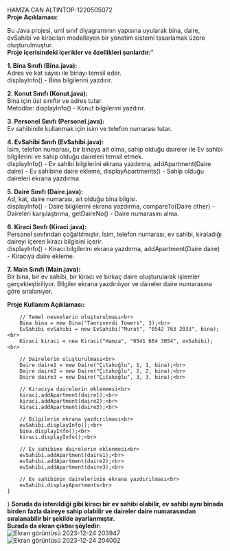 HAMZA CAN ALTINTOP-1220505072 <br>
**Proje Açıklaması:** <br>

Bu Java projesi, uml sınıf diyagramının yapısına uyularak bina, daire, evSahibi ve kiracıları modelleyen bir yönetim sistemi tasarlamak üzere oluşturulmuştur. <br>
**Proje içerisindeki içerikler ve özellikleri şunlardır:**"<br>

**1. Bina Sınıfı (Bina.java):** <br>
     Adres ve kat sayısı ile binayı temsil eder. <br>
     displayInfo() - Bina bilgilerini yazdırır.<br>

**2. Konut Sınıfı (Konut.java):** <br>
     Bina için üst sınıftır ve adres tutar.<br>
     Metodlar: displayInfo() - Konut bilgilerini yazdırır.<br>

**3. Personel Sınıfı (Personel.java):** <br>
     Ev sahibinde kullanmak için isim ve telefon numarası tutar.<br>

**4. EvSahibi Sınıfı (EvSahibi.java):** <br>
     İsim, telefon numarası, bir binaya ait olma, sahip olduğu daireler ile Ev sahibi bilgilerini ve sahip olduğu daireleri temsil etmek.<br>
     displayInfo() - Ev sahibi bilgilerini ekrana yazdırma, addApartment(Daire daire) - Ev sahibine daire ekleme, displayApartments() - Sahip olduğu daireleri ekrana yazdırma.<br>

**5. Daire Sınıfı (Daire.java):** <br>
     Ad, kat, daire numarası, ait olduğu bina bilgisi.<br>
     displayInfo() - Daire bilgilerini ekrana yazdırma, compareTo(Daire other) - Daireleri karşılaştırma, getDaireNo() - Daire numarasını alma.<br>

**6. Kiraci Sınıfı (Kiraci.java):** <br>
     Personel sınıfından çoğaltılmıştır. İsim, telefon numarası, ev sahibi, kiraladığı daireyi içeren kiracı bilgisini içerir.<br>
     displayInfo() - Kiracı bilgilerini ekrana yazdırma, addApartment(Daire daire) - Kiracıya daire ekleme.<br>

**7. Main Sınıfı (Main.java):** <br>
    Bir bina, bir ev sahibi, bir kiracı ve birkaç daire oluşturularak işlemler gerçekleştiriliyor. Bilgiler ekrana yazdırılıyor ve daireler daire numarasına göre sıralanıyor.<br>

 **Proje Kullanım Açıklaması:** <br>

   
        // Temel nesnelerin oluşturulması<br>
        Bina bina = new Bina("Tanrıverdi Towers", 3);<br>
        EvSahibi evSahibi = new EvSahibi("Murat", "0542 763 2033", bina);<br>
        Kiraci kiraci = new Kiraci("Hamza", "0541 664 3054", evSahibi);<br>

        // Dairelerin oluşturulması<br>
        Daire daire1 = new Daire("Çıtakoğlu", 1, 1, bina);<br>
        Daire daire2 = new Daire("Çıtakoğlu", 2, 2, bina);<br>
        Daire daire3 = new Daire("Çıtakoğlu", 3, 3, bina);<br>

        // Kiracıya dairelerin eklenmesi<br>
        kiraci.addApartment(daire1);<br>
        kiraci.addApartment(daire2);<br>
        kiraci.addApartment(daire3);<br>

        // Bilgilerin ekrana yazdırılması<br>
        evSahibi.displayInfo();<br>
        bina.displayInfo();<br>
        kiraci.displayInfo();<br>

        // Ev sahibine dairelerin eklenmesi<br>
        evSahibi.addApartment(daire1);<br>
        evSahibi.addApartment(daire2);<br>
        evSahibi.addApartment(daire3);<br>

        // Ev sahibinin dairelerinin ekrana yazdırılması<br>
        evSahibi.displayApartments<br>
    }
}
**Soruda da istenildiği gibi kiracı bir ev sahibi olabilir, ev sahibi aynı binada birden fazla daireye sahip olabilir ve daireler daire numarasından sıralanabilir bir şekilde ayarlanmıştır.** <br>
**Burada da ekran çıktısı şöyledir:** <br>
![Ekran görüntüsü 2023-12-24 203947](https://github.com/1220505072/java-bina-sistemi/assets/127992796/5f975a44-6dc0-4de5-8807-5cceb7cab2ea)
![Ekran görüntüsü 2023-12-24 204002](https://github.com/1220505072/java-bina-sistemi/assets/127992796/3e4d1295-dbb8-4eff-bef8-504dbdd5567c)



